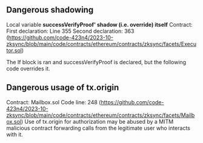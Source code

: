 ##  Dangerous shadowing

Local variable **successVerifyProof' shadow (i.e. override) itself**
Contract: 
First declaration: Line 355
Second declaration: 363
(https://github.com/code-423n4/2023-10-zksync/blob/main/code/contracts/ethereum/contracts/zksync/facets/Executor.sol)

The If block is ran and successVerifyProof is declared, but the following code overrides it. 

 ## Dangerous usage of tx.origin

Contract: Mailbox.sol 
Code line: 248 
(https://github.com/code-423n4/2023-10-zksync/blob/main/code/contracts/ethereum/contracts/zksync/facets/Mailbox.sol)
Use of tx.origin for authorization may be abused by a MITM malicious contract forwarding calls from the legitimate user who interacts with it.

